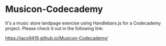 # Musicon-Codecademy
It's a music store landpage exercise using Handlebars.js for a Codecademy project. Please check it out in the following link:

https://jaco9419.github.io/Musicon-Codecademy/
